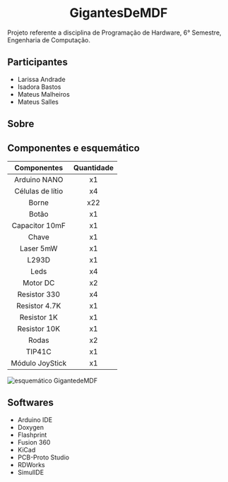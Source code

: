 <h1 align= "center">GigantesDeMDF</h1>

Projeto referente a disciplina de Programação de Hardware, 6° Semestre, Engenharia de Computação.

## Participantes

- Larissa Andrade
- Isadora Bastos
- Mateus Malheiros
- Mateus Salles

## Sobre


## Componentes e esquemático

|   Componentes   | Quantidade |
|:---------------:|:----------:|
| Arduino NANO    |     x1     |
| Células de lítio|     x4     |
| Borne           |     x22    |
| Botão           |     x1     |
| Capacitor 10mF  |     x1     |
| Chave           |     x1     |
| Laser 5mW       |     x1     |
| L293D           |     x1     |
| Leds            |     x4     |
| Motor DC        |     x2     |
| Resistor 330    |     x4     |
| Resistor 4.7K   |     x1     |
| Resistor 1K     |     x1     |
| Resistor 10K    |     x1     |
| Rodas           |     x2     |
| TIP41C          |     x1     |
| Módulo JoyStick |     x1     |

![esquemático GigantedeMDF](https://github.com/Mateus-M-Soeiro/GigantesDeMDF/assets/102930854/2c235fe8-c88a-49da-8002-85a87a04828d)


## Softwares

- Arduino IDE
- Doxygen
- Flashprint
- Fusion 360
- KiCad
- PCB-Proto Studio 
- RDWorks
- SimulIDE

